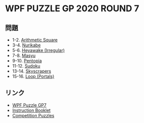 # WPF PUZZLE GP 2020 ROUND 7

## 問題
- 1-2. [Arithmetic Square](../puzzle/arithmeticsquare.md)
- 3-4. [Nurikabe](../puzzle/nurikabe.md)
- 5-6. [Heyawake (Irregular)](../puzzle/heyawake_irregular.md)
- 7-8. [Masyu](../puzzle/masyu.md)
- 9-10. [Pentopia](../puzzle/pentopia.md)
- 11-12. [Sudoku](../puzzle/sudoku.md)
- 13-14. [Skyscrapers](../puzzle/skyscrapers.md)
- 15-16. [Loop (Portals)](../puzzle/loopportals.md)

## リンク
- [WPF Puzzle GP7](https://gp.worldpuzzle.org/content/wpf-puzzle-gp7-4)
- [Instruction Booklet](https://gp.worldpuzzle.org/content/instruction-booklet-110)
- [Competition Puzzles](https://gp.worldpuzzle.org/content/competition-puzzles-75)

